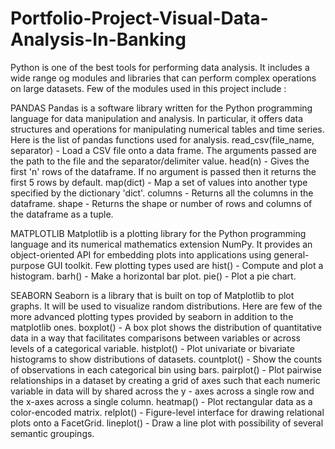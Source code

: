 # Portfolio-Project-Visual-Data-Analysis-In-Banking

Python is one of the best tools for performing data analysis. It includes a wide range og modules and libraries that can perform complex operations on large datasets. Few of the modules used in this project include :

PANDAS
Pandas is a software library written for the Python programming language for data manipulation and analysis. In particular, it offers data structures and operations for manipulating numerical tables and time series. Here is the list of pandas functions used for analysis.
	read_csv(file_name, separator) - Load a CSV file onto a data frame. The arguments passed are the path to the  file and the separator/delimiter value.
	head(n) - Gives the first 'n' rows of the dataframe. If no argument is passed then it returns the first 5 rows by default.
	map(dict) - Map a set of values into another type specified by the dictionary 'dict'.
	columns - Returns all the columns in the dataframe.
	shape - Returns the shape or number of rows and columns of the dataframe as a tuple.

MATPLOTLIB
Matplotlib is a plotting library for the Python programming language and its numerical mathematics extension NumPy. It provides an object-oriented API for embedding plots into applications using general-purpose GUI toolkit. Few plotting types used are 
	hist() - Compute and plot a histogram.
 	barh() - Make a horizontal bar plot.
  	pie() - Plot a pie chart.

SEABORN
Seaborn is a library that is built on top of Matplotlib to plot graphs. It will be used to visualize random distributions. Here are few of the more advanced plotting types provided by seaborn in addition to the matplotlib ones.
	boxplot() - A box plot shows the distribution of quantitative data in a way that facilitates comparisons between variables or across levels of a 					categorical variable.
 	histplot() - Plot univariate or bivariate histograms to show distributions of datasets.
  	countplot() - Show the counts of observations in each categorical bin using bars.
	pairplot() - Plot pairwise relationships in a dataset by creating a grid of axes such that each numeric variable in data will by shared across the y - 				axes across a single row and the x-axes across a single column.
 	heatmap() - Plot rectangular data as a color-encoded matrix.
  	relplot() - Figure-level interface for drawing relational plots onto a FacetGrid.
   	lineplot() - Draw a line plot with possibility of several semantic groupings.
 
